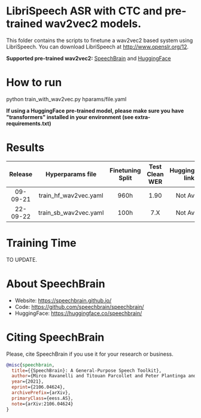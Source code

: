 # LibriSpeech ASR with CTC and pre-trained wav2vec2 models.
This folder contains the scripts to finetune a wav2vec2 based system using LibriSpeech.
You can download LibriSpeech at http://www.openslr.org/12.

**Supported pre-trained wav2vec2:** [SpeechBrain]() and [HuggingFace]()

# How to run
python train_with_wav2vec.py hparams/file.yaml

**If using a HuggingFace pre-trained model, please make sure you have "transformers"
installed in your environment (see extra-requirements.txt)**

# Results

| Release | Hyperparams file | Finetuning Split | Test Clean WER | HuggingFace link | Full model link | GPUs |
|:-------------:|:---------------------------:| :-----:| :-----:| :-----:| :-----:| :--------:|
| 09-09-21 | train_hf_wav2vec.yaml | 960h | 1.90 | Not Avail. | [Link](https://drive.google.com/drive/folders/1pg0QzW-LqAISG8Viw_lUTGjXwOqh7gkl?usp=sharing) | 1xRTX8000 48GB |
| 22-09-22 | train_sb_wav2vec.yaml | 100h | 7.X | Not Avail. | Not Avail. | 1xTesla V100 32GB |

# Training Time
TO UPDATE.

# **About SpeechBrain**
- Website: https://speechbrain.github.io/
- Code: https://github.com/speechbrain/speechbrain/
- HuggingFace: https://huggingface.co/speechbrain/

# **Citing SpeechBrain**
Please, cite SpeechBrain if you use it for your research or business.

```bibtex
@misc{speechbrain,
  title={{SpeechBrain}: A General-Purpose Speech Toolkit},
  author={Mirco Ravanelli and Titouan Parcollet and Peter Plantinga and Aku Rouhe and Samuele Cornell and Loren Lugosch and Cem Subakan and Nauman Dawalatabad and Abdelwahab Heba and Jianyuan Zhong and Ju-Chieh Chou and Sung-Lin Yeh and Szu-Wei Fu and Chien-Feng Liao and Elena Rastorgueva and François Grondin and William Aris and Hwidong Na and Yan Gao and Renato De Mori and Yoshua Bengio},
  year={2021},
  eprint={2106.04624},
  archivePrefix={arXiv},
  primaryClass={eess.AS},
  note={arXiv:2106.04624}
}
```
